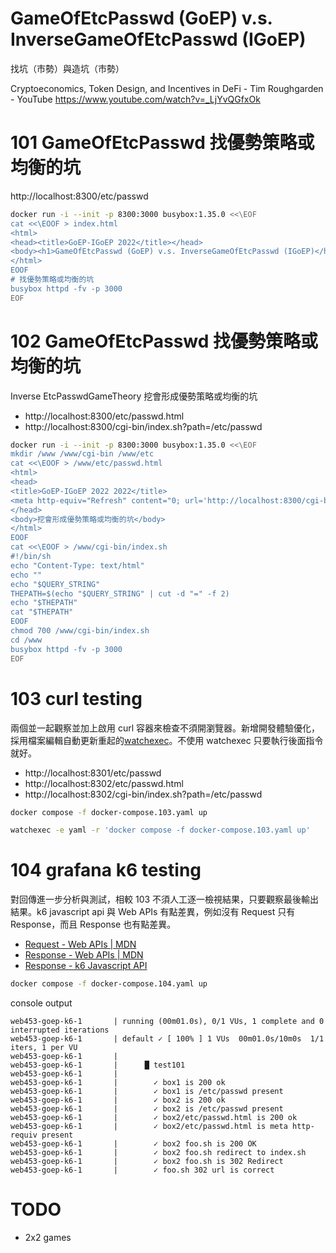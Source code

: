 # GameOfEtcPasswd (GoEP) v.s. InverseGameOfEtcPasswd (IGoEP)

找坑（市勢）與造坑（市勢）

Cryptoeconomics, Token Design, and Incentives in DeFi - Tim Roughgarden - YouTube https://www.youtube.com/watch?v=_LjYvQGfxOk

# 101 GameOfEtcPasswd 找優勢策略或均衡的坑

http://localhost:8300/etc/passwd


```sh
docker run -i --init -p 8300:3000 busybox:1.35.0 <<\EOF
cat <<\EOOF > index.html
<html>
<head><title>GoEP-IGoEP 2022</title></head>
<body><h1>GameOfEtcPasswd (GoEP) v.s. InverseGameOfEtcPasswd (IGoEP)</h1></body>
</html>
EOOF
# 找優勢策略或均衡的坑
busybox httpd -fv -p 3000
EOF
```

# 102 GameOfEtcPasswd 找優勢策略或均衡的坑

Inverse EtcPasswdGameTheory 挖會形成優勢策略或均衡的坑

- http://localhost:8300/etc/passwd.html
- http://localhost:8300/cgi-bin/index.sh?path=/etc/passwd

```sh
docker run -i --init -p 8300:3000 busybox:1.35.0 <<\EOF
mkdir /www /www/cgi-bin /www/etc
cat <<\EOOF > /www/etc/passwd.html
<html>
<head>
<title>GoEP-IGoEP 2022 2022</title>
<meta http-equiv="Refresh" content="0; url='http://localhost:8300/cgi-bin/index.sh?path=/etc/passwd'" />
</head>
<body>挖會形成優勢策略或均衡的坑</body>
</html>
EOOF
cat <<\EOOF > /www/cgi-bin/index.sh
#!/bin/sh
echo "Content-Type: text/html"
echo ""
echo "$QUERY_STRING"
THEPATH=$(echo "$QUERY_STRING" | cut -d "=" -f 2)
echo "$THEPATH"
cat "$THEPATH"
EOOF
chmod 700 /www/cgi-bin/index.sh
cd /www
busybox httpd -fv -p 3000
EOF
```

# 103 curl testing

兩個並一起觀察並加上啟用 curl 容器來檢查不須開瀏覽器。新增開發體驗優化，採用檔案編輯自動更新重起的[watchexec](https://github.com/watchexec/watchexec)。不使用 watchexec 只要執行後面指令就好。

- http://localhost:8301/etc/passwd
- http://localhost:8302/etc/passwd.html
- http://localhost:8302/cgi-bin/index.sh?path=/etc/passwd


```sh
docker compose -f docker-compose.103.yaml up

watchexec -e yaml -r 'docker compose -f docker-compose.103.yaml up'
```

# 104 grafana k6 testing

對回傳進一步分析與測試，相較 103 不須人工逐一檢視結果，只要觀察最後輸出結果。k6 javascript api 與 Web APIs 有點差異，例如沒有 Request 只有 Response，而且 Response 也有點差異。

- [Request - Web APIs | MDN](https://developer.mozilla.org/en-US/docs/Web/API/Request)
- [Response - Web APIs | MDN](https://developer.mozilla.org/en-US/docs/Web/API/Response)
- [Response - k6 Javascript API](https://k6.io/docs/javascript-api/k6-http/response/)

```sh
docker compose -f docker-compose.104.yaml up
```

console output

```
web453-goep-k6-1       | running (00m01.0s), 0/1 VUs, 1 complete and 0 interrupted iterations
web453-goep-k6-1       | default ✓ [ 100% ] 1 VUs  00m01.0s/10m0s  1/1 iters, 1 per VU
web453-goep-k6-1       | 
web453-goep-k6-1       |      █ test101
web453-goep-k6-1       | 
web453-goep-k6-1       |        ✓ box1 is 200 ok
web453-goep-k6-1       |        ✓ box1 is /etc/passwd present
web453-goep-k6-1       |        ✓ box2 is 200 ok
web453-goep-k6-1       |        ✓ box2 is /etc/passwd present
web453-goep-k6-1       |        ✓ box2/etc/passwd.html is 200 ok
web453-goep-k6-1       |        ✓ box2/etc/passwd.html is meta http-requiv present
web453-goep-k6-1       |        ✓ box2 foo.sh is 200 OK
web453-goep-k6-1       |        ✓ box2 foo.sh redirect to index.sh
web453-goep-k6-1       |        ✓ box2 foo.sh is 302 Redirect
web453-goep-k6-1       |        ✓ foo.sh 302 url is correct
```

# TODO

- 2x2 games